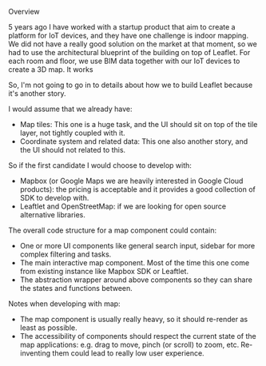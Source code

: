 Overview

5 years ago I have worked with a startup product that aim to create a platform for IoT devices, and they have one challenge is indoor mapping.
We did not have a really good solution on the market at that moment, so we had to use the architectural blueprint of the building on top of Leaflet.
For each room and floor, we use BIM data together with our IoT devices to create a 3D map. It works 

So, I'm not going to go in to details about how we to build Leaflet because it's another story.

I would assume that we already have:

- Map tiles: This one is a huge task, and the UI should sit on top of the tile layer, not tightly coupled with it.
- Coordinate system and related data: This one also another story, and the UI should not related to this.

So if the first candidate I would choose to develop with:

- Mapbox (or Google Maps we are heavily interested in Google Cloud products): the pricing is acceptable and it provides a good collection of SDK to develop with.
- Leaftlet and OpenStreetMap: if we are looking for open source alternative libraries.

The overall code structure for a map component could contain:

- One or more UI components like general search input, sidebar for more complex filtering and tasks.
- The main interactive map component. Most of the time this one come from existing instance like Mapbox SDK or Leaftlet.
- The abstraction wrapper around above components so they can share the states and functions between.

Notes when developing with map:

- The map component is usually really heavy, so it should re-render as least as possible.
- The accessibility of components should respect the current state of the map applications: e.g. drag to move, pinch (or scroll) to zoom, etc. Re-inventing them could lead to really low user experience.
